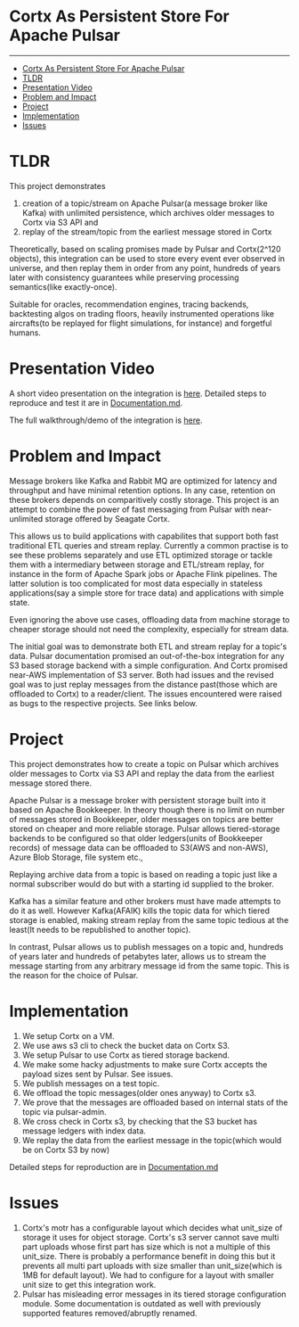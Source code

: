 # Cortx As Persistent Store For Apache Pulsar
------


<!-- @import "[TOC]" {cmd="toc" depthFrom=1 depthTo=6 orderedList=false} -->

<!-- code_chunk_output -->

- [Cortx As Persistent Store For Apache Pulsar](#cortx-as-persistent-store-for-apache-pulsar)
- [TLDR](#tldr)
- [Presentation Video](#presentation-video)
- [Problem and Impact](#problem-and-impact)
- [Project](#project)
- [Implementation](#implementation)
- [Issues](#issues)

<!-- /code_chunk_output -->


# TLDR

This project demonstrates 
1. creation of a topic/stream on Apache Pulsar(a message broker like Kafka) with unlimited persistence, which archives older messages to Cortx via S3 API and
2. replay of the stream/topic from the earliest message stored in Cortx

Theoretically, based on scaling promises made by Pulsar and Cortx(2^120 objects), this integration can be used to store every event ever observed in universe, and then replay them in order from any point, hundreds of years later with consistency guarantees while preserving processing semantics(like exactly-once).

Suitable for oracles, recommendation engines, tracing backends, backtesting algos on trading floors, heavily instrumented operations like aircrafts(to be replayed for flight simulations, for instance) and forgetful humans.

# Presentation Video

A short video presentation on the integration is [here](https://www.youtube.com/watch?v=EjY_Q0w4ejA). Detailed steps to reproduce and test it are in [Documentation.md](Documentation.md).

The full walkthrough/demo of the integration is [here](https://www.youtube.com/watch?v=LPyrcsIMGt8).

# Problem and Impact
Message brokers like Kafka and Rabbit MQ are optimized for latency and throughput and have minimal retention options. In any case, retention on these brokers depends on comparitively costly storage. This project is an attempt to combine the power of fast messaging from Pulsar with near-unlimited storage offered by Seagate Cortx.

This allows us to build applications with capabilites that support both fast traditional ETL queries and stream replay. Currently a common practise is to see these problems separately and use ETL optimized storage or tackle them with a intermediary between storage and ETL/stream replay, for instance in the form of Apache Spark jobs or Apache Flink pipelines. The latter solution is too complicated for most data especially in stateless applications(say a simple store for trace data) and applications with simple state.

Even ignoring the above use cases, offloading data from machine storage to cheaper storage should not need the complexity, especially for stream data.

The initial goal was to demonstrate both ETL and stream replay for a topic's data. Pulsar documentation promised an out-of-the-box integration for any S3 based storage backend with a simple configuration. And Cortx promised near-AWS implementation of S3 server. Both had issues and the revised goal was to just replay messages from the distance past(those which are offloaded to Cortx) to a reader/client. The issues encountered were raised as bugs to the respective projects. See links below.

# Project

This project demonstrates how to create a topic on Pulsar which archives older messages to Cortx via S3 API and replay the data from the earliest message stored there.

Apache Pulsar is a message broker with persistent storage built into it based on Apache Bookkeeper. In theory though there is no limit on number of messages stored in Bookkeeper, older messages on topics are better stored on cheaper and more reliable storage. Pulsar allows tiered-storage backends to be configured so that older ledgers(units of Bookkeeper records) of message data can be offloaded to S3(AWS and non-AWS), Azure Blob Storage, file system etc.,

Replaying archive data from a topic is based on reading a topic just like a normal subscriber would do but with a starting id supplied to the broker. 

Kafka has a similar feature and other brokers must have made attempts to do it as well. However Kafka(AFAIK) kills the topic data for which tiered storage is enabled, making stream replay from the same topic tedious at the least(It needs to be republished to another topic).

In contrast, Pulsar allows us to publish messages on a topic and, hundreds of years later and hundreds of petabytes later, allows us to stream the message starting from any arbitrary message id from the same topic. This is the reason for the choice of Pulsar.

# Implementation

1. We setup Cortx on a VM.
2. We use aws s3 cli to check the bucket data on Cortx S3.
3. We setup Pulsar to use Cortx as tiered storage backend.
4. We make some hacky adjustments to make sure Cortx accepts the payload sizes sent by Pulsar. See issues.
5. We publish messages on a test topic.
6. We offload the topic messages(older ones anyway) to Cortx s3.
7. We prove that the messages are offloaded based on internal stats of the topic via pulsar-admin.
8. We cross check in Cortx s3, by checking that the S3 bucket has message ledgers with index data.
9. We replay the data from the earliest message in the topic(which would be on Cortx S3 by now)

Detailed steps for reproduction are in [Documentation.md](./Documentation.md)


# Issues

1. Cortx's motr has a configurable layout which decides what unit_size of storage it uses for object storage. Cortx's s3 server cannot save multi part uploads whose first part has size which is not a multiple of this unit_size. There is probably a performance benefit in doing this but it prevents all multi part uploads with size smaller than unit_size(which is 1MB for default layout). We had to configure for a layout with smaller unit size to get this integration work.
2. Pulsar has misleading error messages in its tiered storage configuration module. Some documentation is outdated as well with previously supported features removed/abruptly renamed.
